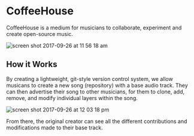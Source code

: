# CoffeeHouse
CoffeeHouse is a medium for musicians to collaborate, experiment and create open-source music.

![screen shot 2017-09-26 at 11 56 18 am](https://user-images.githubusercontent.com/22259451/30870868-10ac1eea-a2b3-11e7-997b-86ae07e0921e.png)

## How it Works

By creating a lightweight, git-style version control system, we allow musicans to create a new song (repository) with a base audio track.
They can then advertise their song to other musicians, for them to clone, add, remove, and modify individual layers within the song.

![screen shot 2017-09-26 at 12 03 18 pm](https://user-images.githubusercontent.com/22259451/30870937-33000be6-a2b3-11e7-9316-72fd6debf120.png)

From there, the original creator can see all the different contributions and modifications made to their base track.
